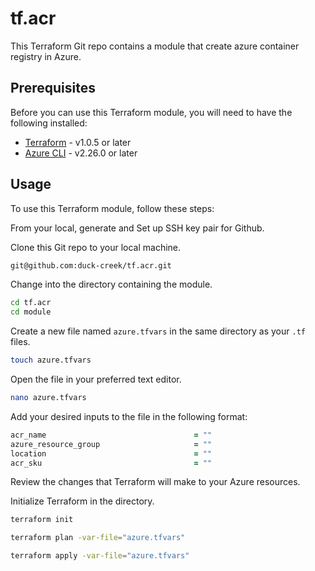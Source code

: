 # tf.acr

This Terraform Git repo contains a module that create azure container registry in Azure.

## Prerequisites

Before you can use this Terraform module, you will need to have the following installed:

- [Terraform](https://www.terraform.io/downloads.html) - v1.0.5 or later
- [Azure CLI](https://docs.microsoft.com/en-us/cli/azure/install-azure-cli) - v2.26.0 or later

## Usage

To use this Terraform module, follow these steps:

From your local, generate and Set up SSH key pair for Github.

Clone this Git repo to your local machine.

```bash
git@github.com:duck-creek/tf.acr.git
```

Change into the directory containing the module.

```bash
cd tf.acr
cd module

```

Create a new file named `azure.tfvars` in the same directory as your `.tf` files.

```bash
touch azure.tfvars
```

Open the file in your preferred text editor.

```bash
nano azure.tfvars
```

Add your desired inputs to the file in the following format:

```ruby
acr_name                                 = ""
azure_resource_group                     = ""
location                                 = ""
acr_sku                                  = ""

```
Review the changes that Terraform will make to your Azure resources.


Initialize Terraform in the directory.

```bash
terraform init
```
```bash
terraform plan -var-file="azure.tfvars"
```
```bash
terraform apply -var-file="azure.tfvars"

```

